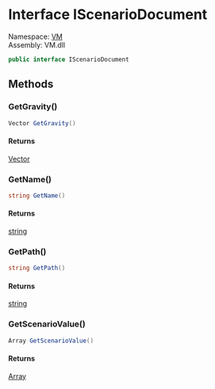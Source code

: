 # Interface IScenarioDocument

Namespace: [VM](VM.md)  
Assembly: VM.dll  

```csharp
public interface IScenarioDocument
```

## Methods

### GetGravity\(\)

```csharp
Vector GetGravity()
```

#### Returns

 [Vector](VM.Vector.md)

### GetName\(\)

```csharp
string GetName()
```

#### Returns

 [string](https://learn.microsoft.com/dotnet/api/system.string)

### GetPath\(\)

```csharp
string GetPath()
```

#### Returns

 [string](https://learn.microsoft.com/dotnet/api/system.string)

### GetScenarioValue\(\)

```csharp
Array GetScenarioValue()
```

#### Returns

 [Array](https://learn.microsoft.com/dotnet/api/system.array)


